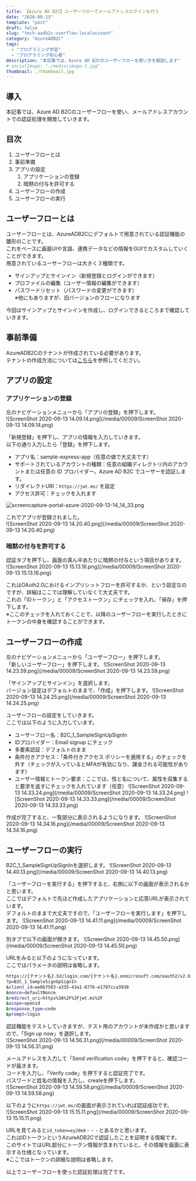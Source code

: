 ```yaml
---
title: 【Azure AD B2C】ユーザーフローでメールアドレスログインを行う
date: "2020-09-13"
template: "post"
draft: false
slug: "tech-aadb2c-userflow-localaccount"
category: "AzureADB2C"
tags:
  - "プログラミング学習"
  - "プログラミング初心者"
description: "本記事では、Azure AD B2Cのユーザーフローを使い方を解説します"
# socialImage: "./media/image-2.jpg"
thumbnail: ./thumbnail.jpg
---
```


## 導入

本記事では、Azure AD B2Cのユーザーフローを使い、メールアドレスアカウントでの認証処理を開発していきます。

## 目次

1. ユーザーフローとは
2. 事前準備
3. アプリの設定
   1. アプリケーションの登録
   2. 暗黙の付与を許可する
4. ユーザーフローの作成
5. ユーザーフローの実行

## ユーザーフローとは

ユーザーフローとは、AzureADB2Cにデフォルトで用意されている認証機能の雛形のことです。  
これをベースに画面UIや言語、連携データなどの情報をGUIでカスタムしていくことができます。  
用意されているユーザーフローは大きく３種類です。  

- サインアップとサインイン（新規登録とログインができます）
- プロファイルの編集（ユーザー情報の編集ができます）
- パスワードリセット（パスワードの変更ができます）  
※他にもありますが、旧バージョンのフローになります

今回はサインアップとサインインを作成し、ログインできるところまで確認していきます。  

## 事前準備

AzureADB2Cのテナントが作成されている必要があります。  
テナントの作成方法については[こちら](/posts/00008)を参照してください。  

## アプリの設定

### アプリケーションの登録

左のナビゲーションメニューから「アプリの登録」を押下します。  
![ScreenShot 2020-09-13 14.09.14.png](/media/00009/ScreenShot 2020-09-13 14.09.14.png)

「新規登録」を押下し、アプリの情報を入力していきます。  
以下の通り入力したら「登録」を押下します。  

- アプリ名：sample-express-app（任意の値で大丈夫です）  
- サポートされているアカウントの種類：任意の組織ディレクトリ内のアカウントまたは任意の ID プロバイダー。Azure AD B2C でユーザーを認証します。  
- リダイレクトURI：`https://jwt.ms/` を設定  
- アクセス許可：チェックを入れます  

![screencapture-portal-azure-2020-09-13-14_14_33.png](/media/00009/screencapture-portal-azure-2020-09-13-14_14_33.png)

これでアプリが登録されました。  
![ScreenShot 2020-09-13 14.20.40.png](/media/00009/ScreenShot 2020-09-13 14.20.40.png)

### 暗黙の付与を許可する

認証タブを押下し、画面の真ん中あたりに暗黙の付与という項目があります。  
![ScreenShot 2020-09-13 15.13.16.png](/media/00009/ScreenShot 2020-09-13 15.13.16.png)

これはOAuth2.0におけるインプリシットフローを許可するか、という設定なのですが、詳細はここでは理解していなくて大丈夫です。  
これの「IDトークン」と「アクセストークン」にチェックを入れ、「保存」を押下します。  
※ここのチェックを入れておくことで、以降のユーザーフローを実行したときにトークンの中身を確認することができます。

## ユーザーフローの作成

左のナビゲーションメニューから「ユーザーフロー」を押下します。  
「新しいユーザーフロー」を押下します。
![ScreenShot 2020-09-13 14.23.59.png](/media/00009/ScreenShot 2020-09-13 14.23.59.png)

「サインアップとサインイン」を選択します。  
バージョン設定はデフォルトのままで、「作成」を押下します。
![ScreenShot 2020-09-13 14.24.25.png](/media/00009/ScreenShot 2020-09-13 14.24.25.png)

ユーザーフローの設定をしていきます。  
ここでは以下のように入力しています。  

- ユーザーフロー名：B2C_1_SampleSignUpSignIn
- IDプロバイダー：Email signup にチェック
- 多要素認証：デフォルトのまま
- 条件付きアクセス：「条件付きアクセス ポリシーを適用する」のチェックを外す（チェックが入っているとMFAが有効になり、課金される可能性があります）
- ユーザー情報とトークン要求：ここでは、性と名について、属性を収集すると要求を返すにチェックを入れています（任意）
![ScreenShot 2020-09-13 14.33.24.png](/media/00009/ScreenShot 2020-09-13 14.33.24.png)
![ScreenShot 2020-09-13 14.33.33.png](/media/00009/ScreenShot 2020-09-13 14.33.33.png)

作成が完了すると、一覧部分に表示されるようになります。
![ScreenShot 2020-09-13 14.34.16.png](/media/00009/ScreenShot 2020-09-13 14.34.16.png)

## ユーザーフローの実行

B2C_1_SampleSignUpSignInを選択します。
![ScreenShot 2020-09-13 14.40.13.png](/media/00009/ScreenShot 2020-09-13 14.40.13.png)

「ユーザーフローを実行する」を押下すると、右側に以下の画面が表示されるかと思います。  
ここではデフォルトで先ほど作成したアプリケーションと応答URLが表示されています。  
デフォルトのままで大丈夫ですので、「ユーザーフローを実行します」を押下します。
![ScreenShot 2020-09-13 14.41.11.png](/media/00009/ScreenShot 2020-09-13 14.41.11.png)

別タブで以下の画面が開きます。
![ScreenShot 2020-09-13 14.45.50.png](/media/00009/ScreenShot 2020-09-13 14.45.50.png)

URLをみると以下のようになっています。  
ここではパラメータの説明は省略します。  

``` bash
https://{テナント名}.b2clogin.com/{テナント名}.onmicrosoft.com/oauth2/v2.0/authorize
?p=B2C_1_SampleSignUpSignIn
&client_id=ae0b7503-a335-43a1-8776-e1707cca3930
&nonce=defaultNonce
&redirect_uri=https%3A%2F%2Fjwt.ms%2F
&scope=openid
&response_type=code
&prompt=login
```

認証機能をテストしていきますが、テスト用のアカウントが未作成かと思いますので、「Sign up now」を選択します。  
![ScreenShot 2020-09-13 14.56.31.png](/media/00009/ScreenShot 2020-09-13 14.56.31.png)

メールアドレスを入力して「Send verification code」を押下すると、確認コードが届きます。  
コードを入力し、「Verify code」を押下すると認証完了です。  
パスワードと姓名の情報を入力し、createを押下します。  
![ScreenShot 2020-09-13 14.59.58.png](/media/00009/ScreenShot 2020-09-13 14.59.58.png)

以下のように`https://jwt.ms/`の画面が表示されていれば認証成功です。  
![ScreenShot 2020-09-13 15.15.11.png](/media/00009/ScreenShot 2020-09-13 15.15.11.png)

URLを見てみると`id_token=eyJ0eX・・・`とあるかと思います。  
これはIDトークンというAzureADB2Cで認証したことを証明する情報です。  
このサイトではURL部分にトークン情報が含まれていると、その情報を画面に表示する仕様となっています。  
※ここではトークンの詳細な説明は省略します。  

以上でユーザーフローを使った認証処理は完了です。  
